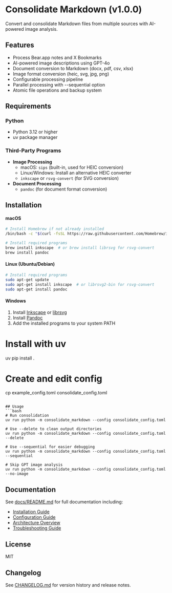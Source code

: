 # Consolidate Markdown (v1.0.0)

Convert and consolidate Markdown files from multiple sources with AI-powered image analysis.

## Features
- Process Bear.app notes and X Bookmarks
- AI-powered image descriptions using GPT-4o
- Document conversion to Markdown (docx, pdf, csv, xlsx)
- Image format conversion (heic, svg, jpg, png)
- Configurable processing pipeline
- Parallel processing with --sequential option
- Atomic file operations and backup system

## Requirements

### Python
- Python 3.12 or higher
- uv package manager

### Third-Party Programs
- **Image Processing**
  - macOS: `sips` (built-in, used for HEIC conversion)
  - Linux/Windows: Install an alternative HEIC converter
  - `inkscape` or `rsvg-convert` (for SVG conversion)
- **Document Processing**
  - `pandoc` (for document format conversion)

## Installation

#### macOS
```bash
# Install Homebrew if not already installed
/bin/bash -c "$(curl -fsSL https://raw.githubusercontent.com/Homebrew/install/HEAD/install.sh)"

# Install required programs
brew install inkscape  # or brew install librsvg for rsvg-convert
brew install pandoc
```

#### Linux (Ubuntu/Debian)
```bash
# Install required programs
sudo apt-get update
sudo apt-get install inkscape  # or librsvg2-bin for rsvg-convert
sudo apt-get install pandoc
```

#### Windows
1. Install [Inkscape](https://inkscape.org/release/) or [librsvg](https://wiki.gnome.org/Projects/LibRsvg)
2. Install [Pandoc](https://pandoc.org/installing.html)
3. Add the installed programs to your system PATH

# Install with uv
uv pip install .

# Create and edit config
cp example_config.toml consolidate_config.toml
```

## Usage
```bash
# Run consolidation
uv run python -m consolidate_markdown --config consolidate_config.toml

# Use --delete to clean output directories
uv run python -m consolidate_markdown --config consolidate_config.toml --delete

# Use --sequential for easier debugging
uv run python -m consolidate_markdown --config consolidate_config.toml --sequential

# Skip GPT image analysis
uv run python -m consolidate_markdown --config consolidate_config.toml --no-image
```

## Documentation
See [docs/README.md](docs/README.md) for full documentation including:
- [Installation Guide](docs/installation.md)
- [Configuration Guide](docs/configuration.md)
- [Architecture Overview](docs/architecture.md)
- [Troubleshooting Guide](docs/troubleshooting.md)

## License
MIT

## Changelog
See [CHANGELOG.md](CHANGELOG.md) for version history and release notes.
